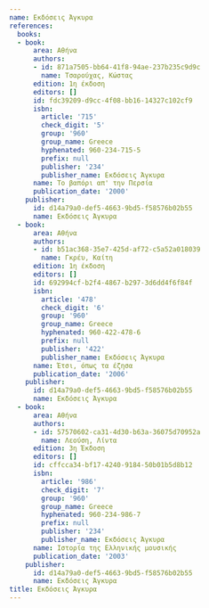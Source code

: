 ```yaml
---
name: Εκδόσεις Άγκυρα
references:
  books:
  - book:
      area: Αθήνα
      authors:
      - id: 871a7505-bb64-41f8-94ae-237b235c9d9c
        name: Τσαρούχας, Κώστας
      edition: 1η έκδοση
      editors: []
      id: fdc39209-d9cc-4f08-bb16-14327c102cf9
      isbn:
        article: '715'
        check_digit: '5'
        group: '960'
        group_name: Greece
        hyphenated: 960-234-715-5
        prefix: null
        publisher: '234'
        publisher_name: Εκδόσεις Άγκυρα
      name: Το βαπόρι απ' την Περσία
      publication_date: '2000'
    publisher:
      id: d14a79a0-def5-4663-9bd5-f58576b02b55
      name: Εκδόσεις Άγκυρα
  - book:
      area: Αθήνα
      authors:
      - id: b51ac368-35e7-425d-af72-c5a52a018039
        name: Γκρέυ, Καίτη
      edition: 1η έκδοση
      editors: []
      id: 692994cf-b2f4-4867-b297-3d6dd4f6f84f
      isbn:
        article: '478'
        check_digit: '6'
        group: '960'
        group_name: Greece
        hyphenated: 960-422-478-6
        prefix: null
        publisher: '422'
        publisher_name: Εκδόσεις Άγκυρα
      name: Έτσι, όπως τα έζησα
      publication_date: '2006'
    publisher:
      id: d14a79a0-def5-4663-9bd5-f58576b02b55
      name: Εκδόσεις Άγκυρα
  - book:
      area: Αθήνα
      authors:
      - id: 57570602-ca31-4d30-b63a-36075d70952a
        name: Λεούση, Λίντα
      edition: 3η Έκδοση
      editors: []
      id: cffcca34-bf17-4240-9184-50b01b5d8b12
      isbn:
        article: '986'
        check_digit: '7'
        group: '960'
        group_name: Greece
        hyphenated: 960-234-986-7
        prefix: null
        publisher: '234'
        publisher_name: Εκδόσεις Άγκυρα
      name: Ιστορία της Ελληνικής μουσικής
      publication_date: '2003'
    publisher:
      id: d14a79a0-def5-4663-9bd5-f58576b02b55
      name: Εκδόσεις Άγκυρα
title: Εκδόσεις Άγκυρα
---
```


